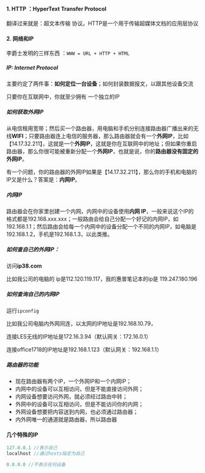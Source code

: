 #### 1. HTTP ：HyperText Transfer Protocol

翻译过来就是：超文本传输 协议。HTTP是一个用于传输超媒体文档的应用层协议

#### 2. 网络和IP

李爵士发明的三样东西 ：`WWW = URL + HTTP + HTML`

##### IP: Internet Protocol

主要约定了两件事：**如何定位一台设备**；如何封装数据报文，以跟其他设备交流

只要你在互联网中，你就至少拥有 一个独立的IP

##### 如何获取外网IP

从电信租用宽带；然后买一个路由器，用电脑和手机分别连接路由器广播出来的无线**WIFI**；只要路由器连上电信的服务器，那么路由器就会有一个**外网IP**，比如【14.17.32.211】，这就是一个**外网IP**，这就是你在互联网中的地址；但如果你重启路由器，那么你很可能被重新分配一个**外网IP**，也就是说，你的**路由器没有固定的外网IP**。

有一个问题，你的路由器的外网IP如果是【14.17.32.211】，那么你的手机和电脑的IP又是什么？答案是：**内网IP**。

##### 内网IP

路由器会在你家里创建一个内网，内网中的设备使用**内网 IP**，一般来说这个IP的格式都是192.168.xxx.xxx；一般路由会给自己分配一个好记的内网IP，如192.168.1.1；然后路由会给每一个内网中的设备分配一个不同的内网IP，如电脑是192.168.1.2，手机是192.168.1.3，以此类推。

##### 如何查自己的外网IP：

访问**ip38.com**

比如我公司的电脑的 ip是112.120.119.117，我的惠普笔记本的ip是 119.247.180.196

##### 如何查询自己的内网IP

运行`ipconfig`

比如我公司电脑内外网同连，以太网的IP地址是192.168.10.79，

连接LES无线的IP地址是172.16.3.94（默认网关：172.16.0.1）

连接office1718的IP地址是192.168.1.123（默认网关：192.168.1.1）

##### 路由器的功能

- 现在路由器有两个IP，一个外网IP和一个内网IP；
- 内网中的设备可以互相访问，但是不能直接访问外网；
- 内网设备想要访问外网，就必须经过路由中转；
- 外网中的设备可以互相访问，但是不能访问你的内网；
- 外网设备想要把内容送到内网，也必须通过路由器；
- 内外网唯一的通道就是路由器，所以路由器

#### 几个特殊的IP

```js
127.0.0.1 //表示自己
localhost //通过hosts指定为自己

0.0.0.0 //不表示任何设备
```

